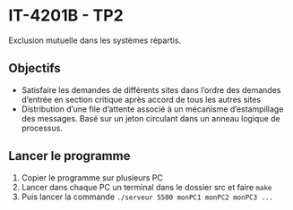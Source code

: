 # IT-4201B - TP2
Exclusion mutuelle dans les systèmes répartis.

## Objectifs
* Satisfaire les demandes de différents sites dans l’ordre des demandes d’entrée en section critique après accord de tous les autres sites
* Distribution d’une file d’attente associé à un mécanisme d’estampillage des
messages. Basé sur un jeton circulant dans un anneau logique de processus.

## Lancer le programme
1. Copier le programme sur plusieurs PC
2. Lancer dans chaque PC un terminal dans le dossier src et faire ``` make ```
3. Puis lancer la commande ```./serveur 5500 monPC1 monPC2 monPC3 ... ```

